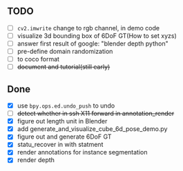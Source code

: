 ## TODO
 - [ ] `cv2.imwrite` change to rgb channel, in demo code
 - [ ] visualize 3d bounding box of 6DoF GT(How to set xyzs)
 - [ ] answer first result of google: "blender depth python"
 - [ ] pre-define domain randomization
 - [ ] to coco format
 - [ ] ~~document and tutorial(still early)~~

## Done
 - [x] use `bpy.ops.ed.undo_push` to undo
 - [ ] ~~detect whether in ssh X11 forward in annotation_render~~
 - [x] figure out length unit in Blender
 - [x] add generate_and_visualize_cube_6d_pose_demo.py
 - [x] figure out and generate 6DoF GT
 - [x] statu_recover in with statment
 - [x] render annotations for instance segmentation
 - [x] render depth
